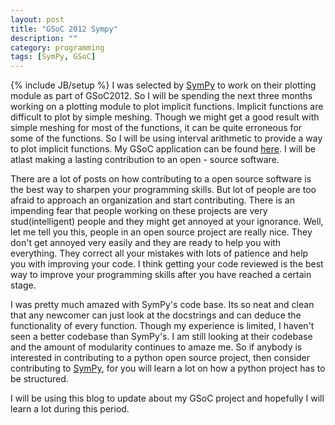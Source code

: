 ```yaml
---
layout: post
title: "GSoC 2012 Sympy"
description: ""
category: programming
tags: [SymPy, GSoC]
---
```

{% include JB/setup %}
I was selected by [SymPy](http://sympy.org) to work on their plotting module as part of GSoC2012. So I will be spending the next three months working on a plotting module to plot implicit functions. Implicit functions are difficult to plot by simple meshing. Though we might get a good result with simple meshing for most of the functions, it can be quite erroneous for some of the functions. So I will be using interval arithmetic to provide a way to plot implicit functions. My GSoC application can be found [here](https://github.com/sympy/sympy/wiki/GSoC-2012-Application-Bharath-M-R%3A-Plotting-Module). I will be atlast making a lasting contribution to an open - source software.

There are a lot of posts on how contributing to a open source software is the best way to sharpen your programming skills. But lot of people are too afraid to approach an organization and start contributing. There is an impending fear that people working on these projects are very stud(intelligent) people and they might get annoyed at your ignorance. Well, let me tell you this, people in an open source project are really nice. They don't get annoyed very easily and they are ready to help you with everything. They correct all your mistakes with lots of patience and help you with improving your code. I think getting your code reviewed is the best way to improve your programming skills after you have reached a certain stage. 

I was pretty much amazed with SymPy's code base. Its so neat and clean that any newcomer can just look at the docstrings and can deduce the functionality of every function. Though my experience is limited, I haven't seen a better codebase than SymPy's. I am still looking at their codebase and the amount of modularity continues to amaze me. So if anybody is interested in contributing to a python open source project, then consider contributing to [SymPy](http://sympy.org), for you will learn a lot on how a python project has to be structured.

I will be using this blog to update about my GSoC project and hopefully I will learn a lot during this period.



